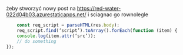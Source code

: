 
żeby stworzyć nowy post na https://red-water-022d04b03.azurestaticapps.net/
i sciagnac go rownolegle

```javascript
    const req_script = parseHTML(res.body);
    req_script.find(‘script’).toArray().forEach(function (item) {
    console.log(item.attr(‘src’));
    // do something
});
```


